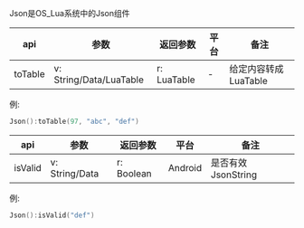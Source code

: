 Json是OS_Lua系统中的Json组件

| api  |参数   |返回参数   |平台   |备注|
| ------------ | ------------ | ------------ | ------------ |------------ |
|    toTable    |   v: String/Data/LuaTable   |  r: LuaTable   |  -   |     给定内容转成LuaTable  |

例:
```lua
Json():toTable(97, "abc", "def")
```

| api  |参数   |返回参数   |平台   |备注|
| ------------ | ------------ | ------------ | ------------ |------------ |
|  isValid      |  v: String/Data    |   r: Boolean  |  Android    |   是否有效JsonString    |

例:
```lua
Json():isValid("def")
```





